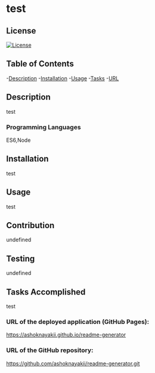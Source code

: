 
    
# test

## License 

[![License](https://img.shields.io/badge/license-MIT-blue.svg)](https://opensource.org/licenses/MIT)

## Table of Contents
-[Description](Description)
-[Installation](Installation)
-[Usage](Usage)
-[Tasks](Tasks)
-[URL](URL)

## Description
test

### Programming Languages
ES6,Node

## Installation
test

## Usage
test

## Contribution
undefined

## Testing
undefined

## Tasks Accomplished
test


### URL of the deployed application (GitHub Pages):
<https://ashoknayakii.github.io/readme-generator>


### URL of the GitHub repository:
<https://github.com/ashoknayakii/readme-generator.git>
    